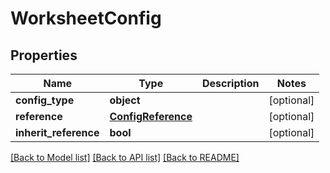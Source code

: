 # WorksheetConfig

## Properties
Name | Type | Description | Notes
------------ | ------------- | ------------- | -------------
**config_type** | **object** |  | [optional] 
**reference** | [**ConfigReference**](ConfigReference.md) |  | [optional] 
**inherit_reference** | **bool** |  | [optional] 

[[Back to Model list]](../README.md#documentation-for-models) [[Back to API list]](../README.md#documentation-for-api-endpoints) [[Back to README]](../README.md)


